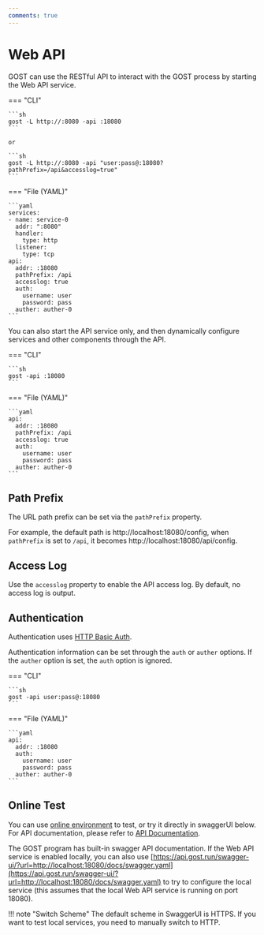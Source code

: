 ```yaml
---
comments: true
---
```


# Web API

GOST can use the RESTful API to interact with the GOST process by starting the Web API service.

=== "CLI"

    ```sh
	gost -L http://:8080 -api :18080
	```

	or

	```sh
	gost -L http://:8080 -api "user:pass@:18080?pathPrefix=/api&accesslog=true"
	```

=== "File (YAML)"

    ```yaml
	services:
	- name: service-0
	  addr: ":8080"
	  handler:
		type: http
	  listener:
		type: tcp
	api:
	  addr: :18080
	  pathPrefix: /api
	  accesslog: true
	  auth:
		username: user
		password: pass
	  auther: auther-0
	```

You can also start the API service only, and then dynamically configure services and other components through the API.

=== "CLI"

    ```sh
	gost -api :18080
	```

=== "File (YAML)"

    ```yaml
	api:
	  addr: :18080
	  pathPrefix: /api
	  accesslog: true
	  auth:
	    username: user
		password: pass
	  auther: auther-0
	```
## Path Prefix

The URL path prefix can be set via the `pathPrefix` property.

For example, the default path is http://localhost:18080/config, when `pathPrefix` is set to `/api`, it becomes http://localhost:18080/api/config.

## Access Log

Use the `accesslog` property to enable the API access log. By default, no access log is output.

## Authentication

Authentication uses [HTTP Basic Auth](https://en.wikipedia.org/wiki/Basic_access_authentication).

Authentication information can be set through the `auth` or `auther` options. If the `auther` option is set, the `auth` option is ignored. 

=== "CLI"

    ```sh
	gost -api user:pass@:18080
	```

=== "File (YAML)"

    ```yaml
    api:
      addr: :18080
      auth:
        username: user
        password: pass
      auther: auther-0
    ```

## Online Test

You can use [online environment](https://api.gost.run/config) to test, or try it directly in swaggerUI below. For API documentation, please refer to [API Documentation](https://api.gost.run/swagger-ui/?url=/docs/swagger.yaml).

The GOST program has built-in swagger API documentation. If the Web API service is enabled locally, you can also use [https://api.gost.run/swagger-ui/?url=http://localhost:18080/docs/swagger.yaml](https://api.gost.run/swagger-ui/?url=http://localhost:18080/docs/swagger.yaml) to try to configure the local service (this assumes that the local Web API service is running on port 18080).

!!! note "Switch Scheme"
	The default scheme in SwaggerUI is HTTPS. If you want to test local services, you need to manually switch to HTTP.